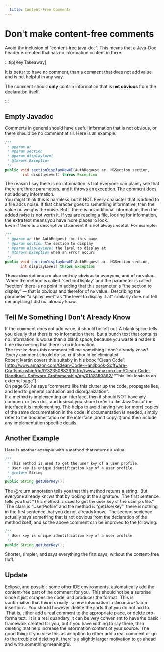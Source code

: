 ```yaml
---
  title: Content-Free Comments
---
```

#  Don't make content-free comments

Avoid the inclusion of “content-free java-doc”. This means that a Java-Doc header is created that has no information content in there. 

:::tip[Key Takeaway]

It is better to have no comment, than a comment that does not add value and is not helpful in any way.

The comment should **only** contain information that is **not obvious** from the declaration itself.

:::

## Empty Javadoc

Comments in general should have useful information that is not obvious, or there should be no comment at all. Here is an example:

```java
/**
 * @param ar
 * @param section
 * @param displayLevel
 * @throws Exception
 */
public void sectionDisplayNewUI(AuthRequest ar, NGSection section,
        int displayLevel) throws Exception
```

The reason I say there is no information is that everyone can plainly see that there are three parameters, and it throws an exception. The comment does not add any information.  
You might think this is harmless, but it NOT. Every character that is added to a file adds noise. If that character goes to something informative, then the value outweighs the noise. But if there is no additional information, then the added noise is not worth it. If you are reading a file, looking for information, the extra text means you have more places to look.  
Even if there is a descriptive statement it is not always useful. For example:

```java
/**
 * @param ar the AuthRequest for this page
 * @param section the section to display
 * @param displayLevel the level to display at
 * @throws Exception when an error occurs
 */
public void sectionDisplayNewUI(AuthRequest ar, NGSection section,
       int displayLevel) throws Exception
```


These descriptions are also entirely obvious to everyone, and of no value.  When the method is called “sectionDisplay” and the parameter is called “section” there is no point in adding that this parameter is “the section to display” — that is obvious and therefor of no value.  Describing the parameter “displayLevel” as “the level to display it at” similarly does not tell me anything I did not already know.

## Tell Me Something I Don't Already Know

If the comment does not add value, it should be left out. A blank space tells you clearly that there is no information there, but a bunch text that contains no information is worse than a blank space, because you waste a reader's time discovering that there is no information.  
The test is: does this comment tell me something I don't already know?  Every comment should do so, or it should be eliminated.  
Robert Martin covers this suitably in his book “Clean Code”: [http://www.amazon.com/Clean-Code-Handbook-Software-Craftsmanship/dp/0132350882/](http://www.amazon.com/Clean-Code-Handbook-Software-Craftsmanship/dp/0132350882/ "This link leads to an external page")  
On page 63, he says “comments like this clutter up the code, propagate lies, and lend to general confusion and disorganization”.  
If a method is implementing an interface, then it should NOT have any comment or java doc, and instead you should refer to the JavaDoc of the interface it is implementing. This helps to avoid having two (or more) copies of the same documentation in the code. If documentation is needed, simply refer to the documentation on the interface (don't copy it) and then include any implementation specific details.

## Another Example

Here is another example with a method that returns a value:

```java
/**
 * This method is used to get the user key of a user profile. 
 * User key is unique identification key of a user profile.
 * @return String
 */
public String getUserKey();
```


The @return annotation tells you that this method returns a string.  But everyone already knows that by looking at the signature.  The first sentence tells you that “This method is used to get the user key of the user profile.”  The class is “UserProfile” and the method is “getUserKey”  there is nothing in the first sentence that you do not already know.  The second sentence actually says something that is not obvious from the declaration of the method itself, and so the above comment can be improved to the following:

```java
/**
 * User key is unique identification key of a user profile.
 */
public String getUserKey();
```

Shorter, simpler, and says everything the first says, without the content-free fluff.

## Update

Eclipse, and possible some other IDE environments, automatically add the content-free part of the comment for you.  This should not be a surprise since it just scrapes the code, and produces the format.  This is confirmation that there is really no new information in these pro-forma insertions.  You should however, delete the parts that you do not add to.  That is, either add a real comment to the appropriate place, or delete pro-forma text.  It is a real quandary: it can be very convenient to have the basic framework created for you, but if you have nothing to say there, then deleting that help increase the information content of your source.  The good thing: if you view this as an option to either add a real comment or go to the trouble of deleting it, there is a slightly larger motivation to go ahead and write something meaningful.

